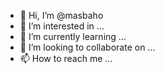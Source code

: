 - 👋 Hi, I’m @masbaho
- 👀 I’m interested in ...
- 🌱 I’m currently learning ...
- 💞️ I’m looking to collaborate on ...
- 📫 How to reach me ...

<!---
masbaho/masbaho is a ✨ special ✨ repository because its `README.md` (this file) appears on your GitHub profile.
You can click the Preview link to take a look at your changes.
--->
